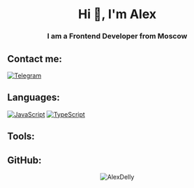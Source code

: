 <h1 align="center">Hi 👋, I'm Alex</h1>

<h3 align="center">I am a Frontend Developer from Moscow</h3>

## Contact me:<br>
[![Telegram](https://img.shields.io/badge/Telegram-2CA5E0?style=for-the-badge&logo=telegram&logoColor=white)](https://t.me/AlexDelly)

## Languages:<br>
[![JavaScript](https://img.shields.io/badge/JavaScript-%23ED8B00?style=for-the-badge&logo=javascript&logoColor=white)](https://wikipedia.org/wiki/JavaScript)
[![TypeScript](https://img.shields.io/badge/TypeScript-%23ED8B00?style=for-the-badge&logo=typescript&logoColor=white)](https://www.typescriptlang.org/)
## Tools:<br>


## GitHub:<br>
<p align="center"> <img src=https://github-readme-stats.vercel.app/api?username=AlexDelly&show_icons=true alt=AlexDelly /></p>

